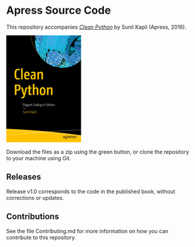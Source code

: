 # Apress Source Code

This repository accompanies [*Clean Python*](https://www.apress.com/9781484248775) by Sunil Kapil (Apress, 2019).

[comment]: #cover
![Cover image](9781484248775.jpg)

Download the files as a zip using the green button, or clone the repository to your machine using Git.

## Releases

Release v1.0 corresponds to the code in the published book, without corrections or updates.

## Contributions

See the file Contributing.md for more information on how you can contribute to this repository.